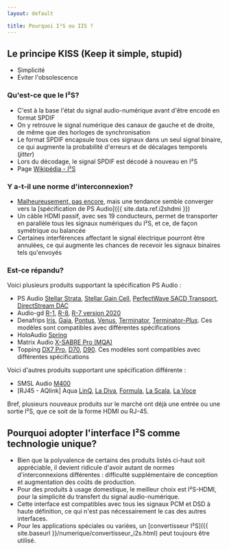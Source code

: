 ```yaml
---
layout: default

title: Pourquoi I²S ou IIS ?
---
```


## Le principe KISS (Keep it simple, stupid)

* Simplicité
* Éviter l'obsolescence

### Qu'est-ce que le I²S?

* C'est à la base l'état du signal audio-numérique avant d'être encodé en format SPDIF
* On y retrouve le signal numérique des canaux de gauche et de droite, de même que des
  horloges de synchronisation
* Le format SPDIF encapsule tous ces signaux dans un seul signal binaire, ce qui augmente
  la probabilité d'erreurs et de décalages temporels (*jitter*)
* Lors du décodage, le signal SPDIF est décodé à nouveau en I²S
* Page [Wikipédia - I²S](https://fr.wikipedia.org/wiki/I2S)

### Y a-t-il une norme d'interconnexion?

* [Malheureusement, pas encore](https://forum.psaudio.com/t/is-i2s-standard/15088),
  mais une tendance semble converger vers la [spécification de PS Audio]({{ site.data.ref.i2shdmi }})
* Un câble HDMI passif, avec ses 19 conducteurs, permet de transporter en parallèle tous
  les signaux numériques du I²S, et ce, de façon symétrique ou balancée
* Certaines interférences affectant le signal électrique pourront être annulées, ce qui
  augmente les chances de recevoir les signaux binaires tels qu'envoyés

### Est-ce répandu?

Voici plusieurs produits supportant la spécification PS Audio :

* PS Audio
  [Stellar Strata](https://www.psaudio.com/products/stellar-strata/),
  [Stellar Gain Cell](https://www.psaudio.com/products/stellar-gain-cell/),
  [PerfectWave SACD Transport](https://www.psaudio.com/products/perfectwave-sacd-transport/),
  [DirectStream DAC](https://www.psaudio.com/products/directstream-dac/)
* Audio-gd
  [R-1](http://www.audio-gd.com/R2R/R1/R1EN.htm),
  [R-8](http://www.audio-gd.com/R2R/R8/R8EN.htm),
  [R-7 version 2020](http://www.audio-gd.com/R2R/R720/R720EN.htm)
* Denafrips
  [Iris](https://www.denafrips.com/iris),
  [Gaia](https://www.denafrips.com/gaia),
  [Pontus](https://www.denafrips.com/pontus),
  [Venus](https://www.denafrips.com/venus),
  [Terminator](https://www.denafrips.com/terminator),
  [Terminator-*Plus*](https://www.denafrips.com/terminator-plus).
  Ces modèles sont compatibles avec différentes spécifications
* HoloAudio
  [Spring](https://www.stereophile.com/content/holoaudio-spring-kitsun%C3%A9-tuned-edition-level-3-da-processor)
* Matrix Audio
  [X-SABRE Pro (MQA)](https://www.matrix-digi.com/en/products/319.html)
* Topping
  [DX7 Pro](http://www.tpdz.net/productinfo/398244.html),
  [D70](http://www.tpdz.net/productinfo/398283.html),
  [D90](http://www.tpdz.net/productinfo/398270.html).
  Ces modèles sont compatibles avec différentes spécifications

Voici d'autres produits supportant une spécification différente :
* SMSL Audio
  [M400](https://www.smsl-audio.com/portal/product/detail/id/547.html)
* [RJ45 - AQlink] Aqua
  [LinQ](https://www.aquahifi.com/linq.html),
  [La Diva](https://www.aquahifi.com/la_divacd.html),
  [Formula](https://www.aquahifi.com/formula.html),
  [La Scala](https://www.aquahifi.com/la_scala.html),
  [La Voce](https://www.aquahifi.com/la_voce.html)

Bref, plusieurs nouveaux produits sur le marché ont déjà une entrée ou une sortie I²S,
que ce soit de la forme HDMI ou RJ-45.

## Pourquoi adopter l'interface I²S comme technologie unique?

* Bien que la polyvalence de certains des produits listés ci-haut soit appréciable,
  il devient ridicule d'avoir autant de normes d'interconnexions différentes :
  difficulté supplémentaire de conception et augmentation des coûts de production.
* Pour des produits à usage domestique, le meilleur choix est I²S-HDMI, pour la
  simplicité du transfert du signal audio-numérique.
* Cette interface est compatibles avec tous les signaux PCM et DSD à haute définition,
  ce qui n'est pas nécessairement le cas des autres interfaces.
* Pour les applications spéciales ou variées, un
  [convertisseur I²S]({{ site.baseurl }}/numerique/convertisseur_i2s.html)
  peut toujours être utilisé.
